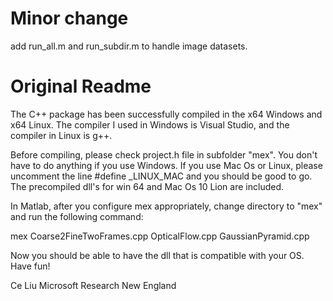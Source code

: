 # Minor change
add run_all.m and run_subdir.m to handle image datasets.

# Original Readme
The C++ package has been successfully compiled in the x64 Windows and x64 Linux. The compiler I used in Windows is Visual Studio, and the compiler in Linux is g++. 

Before compiling, please check project.h file in subfolder "mex". You don't have to do anything if you use Windows. If you use Mac Os or Linux, please uncomment the line 
#define _LINUX_MAC
and you should be good to go. The precompiled dll's for win 64 and Mac Os 10 Lion are included.

In Matlab, after you configure mex appropriately, change directory to "mex" and run the following command:
 
mex Coarse2FineTwoFrames.cpp OpticalFlow.cpp GaussianPyramid.cpp

Now you should be able to have the dll that is compatible with your OS. Have fun!

Ce Liu
Microsoft Research New England
